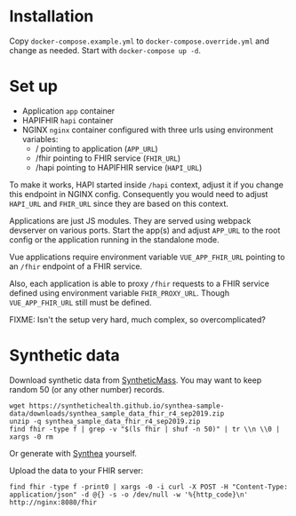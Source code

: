 # Installation

Copy `docker-compose.example.yml` to `docker-compose.override.yml` and change as needed.
Start with `docker-compose up -d`.

# Set up

- Application `app` container
- HAPIFHIR `hapi` container
- NGINX `nginx` container configured with three urls using environment variables:
  + /     pointing to application (`APP_URL`)
  + /fhir pointing to FHIR service (`FHIR_URL`)
  + /hapi pointing to HAPIFHIR service (`HAPI_URL`)

To make it works, HAPI started inside `/hapi` context, adjust it if you change this endpoint in NGINX config.
Consequently you would need to adjust `HAPI_URL` and `FHIR_URL` since they are based on this context.

Applications are just JS modules.
They are served using webpack devserver on various ports.
Start the app(s) and adjust `APP_URL` to the root config or the application running in the standalone mode.

Vue applications require environment variable `VUE_APP_FHIR_URL` pointing to an `/fhir` endpoint of a FHIR service.

Also, each application is able to proxy `/fhir` requests to a FHIR service defined using environment variable `FHIR_PROXY_URL`.
Though `VUE_APP_FHIR_URL` still must be defined.

FIXME: Isn't the setup very hard, much complex, so overcomplicated?

# Synthetic data

Download synthetic data from [SyntheticMass](https://synthea.mitre.org/downloads).
You may want to keep random 50 (or any other number) records.

```
wget https://synthetichealth.github.io/synthea-sample-data/downloads/synthea_sample_data_fhir_r4_sep2019.zip
unzip -q synthea_sample_data_fhir_r4_sep2019.zip
find fhir -type f | grep -v "$(ls fhir | shuf -n 50)" | tr \\n \\0 | xargs -0 rm
```

Or generate with [Synthea](https://synthea.mitre.org/) yourself.

Upload the data to your FHIR server:

```
find fhir -type f -print0 | xargs -0 -i curl -X POST -H "Content-Type: application/json" -d @{} -s -o /dev/null -w '%{http_code}\n' http://nginx:8080/fhir
```

